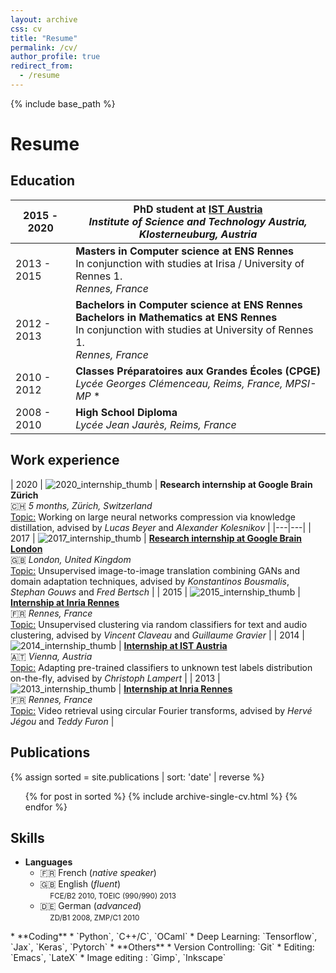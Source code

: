 ```yaml
---
layout: archive
css: cv
title: "Resume"
permalink: /cv/
author_profile: true
redirect_from:
  - /resume
---
```


{% include base_path %}

<h1 class="page__title"><a href="/files/Royer_Amelie_CV.pdf" title="Download as PDF" target="_blank"><i class="fas fa-file-pdf fa-lg"></i></a> Resume</h1>

## <i class="fa fa-graduation-cap"></i> Education

| 2015 - 2020   | **PhD student at [IST Austria](https://ist.ac.at)** <br> *Institute of Science and Technology Austria, Klosterneuburg, Austria*  |
|---|---|
| 2013 - 2015  | **Masters in Computer science at ENS Rennes** <br> In conjunction with studies at Irisa / University of Rennes 1.  <br> *Rennes, France* |
| 2012 - 2013  |  **Bachelors in Computer science at ENS Rennes**  <br> **Bachelors in Mathematics at ENS Rennes** <br> In conjunction with studies at University of Rennes 1.  <br> *Rennes, France* |
| 2010 - 2012  |  **Classes Préparatoires aux Grandes Écoles (CPGE)** <br> *Lycée Georges Clémenceau, Reims, France, MPSI-MP* * |
| 2008 - 2010  |  **High School Diploma** <br> *Lycée Jean Jaurès, Reims, France*  |



## <i class="fas fa-briefcase"></i> Work experience

| 2020  | ![2020_internship_thumb](/images/thumbs/pub/Stage_2015_thumb.png) | **Research internship at Google Brain Zürich** <br> 🇨🇭  *5 months, Zürich, Switzerland*  <br> <u>Topic:</u> Working on large neural networks compression via knowledge distillation, advised by *Lucas Beyer* and *Alexander Kolesnikov* |
|---|---|
| 2017  | ![2017_internship_thumb](/images/thumbs/pub/Stage_2017_thumb.png) | [**Research internship at Google Brain London**](https://arxiv.org/abs/1711.05139) <br> 🇬🇧  *London, United Kingdom* <br> <u>Topic:</u> Unsupervised image-to-image translation combining GANs and domain adaptation techniques, advised by *Konstantinos Bousmalis*, *Stephan Gouws* and *Fred Bertsch* |
| 2015 | ![2015_internship_thumb](/images/thumbs/pub/Stage_2015_thumb.png) |  [**Internship at Inria Rennes**](/files/Stage_2015_Rapport_Royer.pdf) <br> 🇫🇷 *Rennes, France*  <br> <u>Topic:</u> Unsupervised clustering via random classifiers for text and audio clustering, advised by *Vincent Claveau* and *Guillaume Gravier* |
| 2014  | ![2014_internship_thumb](/images/thumbs/pub/Stage_2014_thumb.jpg) | [**Internship at IST Austria**](/files/Stage_2014_Rapport_Royer.pdf) <br> 🇦🇹  *Vienna, Austria* <br> <u>Topic:</u> Adapting pre-trained classifiers to unknown test labels distribution on-the-fly, advised by *Christoph Lampert* |
| 2013  | ![2013_internship_thumb](/images/thumbs/pub/Stage_2013_thumb.png) |  [**Internship at Inria Rennes**](/files/Stage_2013_Rapport_Royer.pdf)  <br> 🇫🇷 *Rennes, France* <br> <u>Topic:</u> Video retrieval using circular Fourier transforms, advised by *Hervé Jégou* and *Teddy Furon*  |

## <i class="fa fa-paperclip" aria-hidden="true"></i> Publications

  {% assign sorted = site.publications | sort: 'date' | reverse %}
  <ul class="short_publications_list">
    {% for post in sorted %}
      {% include archive-single-cv.html %}
      {% endfor %}
  </ul>

## <i class="fa fa-magic" aria-hidden="true"></i> Skills

  * **Languages**
    * 🇫🇷 French (*native speaker*)
    * 🇬🇧 English (*fluent*) <br>&#160;&#160;&#160;&#160;<small>FCE/B2 2010, TOEIC (990/990) 2013</small>
    * 🇩🇪 German (*advanced*) <br>&#160;&#160;&#160;&#160;<small>ZD/B1 2008, ZMP/C1 2010
  </small>
  * **Coding**
    * `Python`, `C++/C`, `OCaml`
    * Deep Learning: `Tensorflow`, `Jax`, `Keras`, `Pytorch`
  * **Others**
    * <i class="fa fa-code-fork" aria-hidden="true"></i> Version Controlling: `Git`
    * <i class="fa fa-pencil-square-o" aria-hidden="true"></i> Editing: `Emacs`, `LateX`
    * <i class="fa fa-picture-o" aria-hidden="true"></i> Image editing : `Gimp`, `Inkscape`
